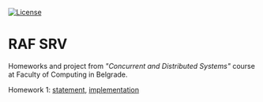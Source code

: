 [![License](https://img.shields.io/badge/License-Apache%202.0-blue.svg)](https://opensource.org/licenses/Apache-2.0)

# RAF SRV

Homeworks and project from *"Concurrent and Distributed Systems"* course at Faculty of Computing in Belgrade.

Homework 1: [statement](https://github.com/jelic98/raf_kids/blob/main/homework_1/homework_1.pdf), [implementation](https://github.com/jelic98/raf_kids/tree/master/homework_1)

